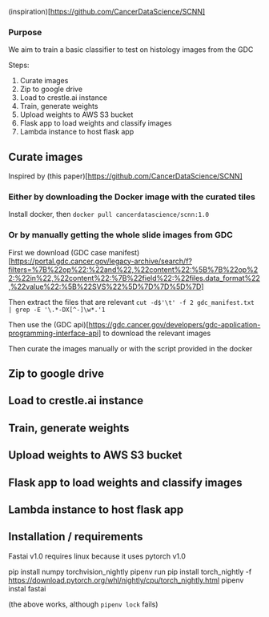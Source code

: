 (inspiration)[https://github.com/CancerDataScience/SCNN]

### Purpose

We aim to train a basic classifier to test on histology images from the GDC

Steps:
1. Curate images
2. Zip to google drive
3. Load to crestle.ai instance
4. Train, generate weights
5. Upload weights to AWS S3 bucket
6. Flask app to load weights and classify images
7. Lambda instance to host flask app

## Curate images
Inspired by (this paper)[https://github.com/CancerDataScience/SCNN]

### Either by downloading the Docker image with the curated tiles
Install docker, then `docker pull cancerdatascience/scnn:1.0` 

### Or by manually getting the whole slide images from GDC
First we download (GDC case manifest)[https://portal.gdc.cancer.gov/legacy-archive/search/f?filters=%7B%22op%22:%22and%22,%22content%22:%5B%7B%22op%22:%22in%22,%22content%22:%7B%22field%22:%22files.data_format%22,%22value%22:%5B%22SVS%22%5D%7D%7D%5D%7D]

Then extract the files that are relevant
`cut -d$'\t' -f 2 gdc_manifest.txt | grep -E '\.*-DX[^-]\w*.'1`

Then use the (GDC api)[https://gdc.cancer.gov/developers/gdc-application-programming-interface-api] to download the relevant images

Then curate the images manually or with the script provided in the docker


## Zip to google drive

## Load to crestle.ai instance

## Train, generate weights

## Upload weights to AWS S3 bucket

## Flask app to load weights and classify images

## Lambda instance to host flask app

## Installation / requirements
Fastai v1.0 requires linux because it uses pytorch v1.0

pip install numpy torchvision_nightly
pipenv run pip install torch_nightly -f https://download.pytorch.org/whl/nightly/cpu/torch_nightly.html
pipenv instal fastai

(the above works, although `pipenv lock` fails)
